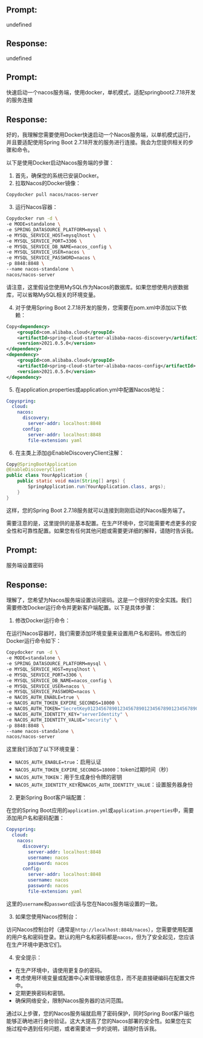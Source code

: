 ## Prompt:
undefined

## Response:
undefined

## Prompt:
快速启动一个nacos服务端，使用docker，单机模式，适配springboot2.7.18开发的服务连接

## Response:
好的，我理解您需要使用Docker快速启动一个Nacos服务端，以单机模式运行，并且要适配使用Spring Boot 2.7.18开发的服务进行连接。我会为您提供相关的步骤和命令。

以下是使用Docker启动Nacos服务端的步骤：

1. 首先，确保您的系统已安装Docker。
2. 拉取Nacos的Docker镜像：

```bash
Copydocker pull nacos/nacos-server
```

3. 运行Nacos容器：

```bash
Copydocker run -d \
-e MODE=standalone \
-e SPRING_DATASOURCE_PLATFORM=mysql \
-e MYSQL_SERVICE_HOST=mysqlhost \
-e MYSQL_SERVICE_PORT=3306 \
-e MYSQL_SERVICE_DB_NAME=nacos_config \
-e MYSQL_SERVICE_USER=nacos \
-e MYSQL_SERVICE_PASSWORD=nacos \
-p 8848:8848 \
--name nacos-standalone \
nacos/nacos-server
```

请注意，这里假设您使用MySQL作为Nacos的数据库。如果您想使用内嵌数据库，可以省略MySQL相关的环境变量。

4. 对于使用Spring Boot 2.7.18开发的服务，您需要在pom.xml中添加以下依赖：

```xml
Copy<dependency>
    <groupId>com.alibaba.cloud</groupId>
    <artifactId>spring-cloud-starter-alibaba-nacos-discovery</artifactId>
    <version>2021.0.5.0</version>
</dependency>
<dependency>
    <groupId>com.alibaba.cloud</groupId>
    <artifactId>spring-cloud-starter-alibaba-nacos-config</artifactId>
    <version>2021.0.5.0</version>
</dependency>
```

5. 在application.properties或application.yml中配置Nacos地址：

```yaml
Copyspring:
  cloud:
    nacos:
      discovery:
        server-addr: localhost:8848
      config:
        server-addr: localhost:8848
        file-extension: yaml
```

6. 在主类上添加@EnableDiscoveryClient注解：

```java
Copy@SpringBootApplication
@EnableDiscoveryClient
public class YourApplication {
    public static void main(String[] args) {
        SpringApplication.run(YourApplication.class, args);
    }
}
```

这样，您的Spring Boot 2.7.18服务就可以连接到刚刚启动的Nacos服务端了。

需要注意的是，这里提供的是基本配置。在生产环境中，您可能需要考虑更多的安全性和可靠性配置。如果您有任何其他问题或需要更详细的解释，请随时告诉我。

## Prompt:
服务端设置密码

## Response:
理解了，您希望为Nacos服务端设置访问密码。这是一个很好的安全实践。我们需要修改Docker运行命令并更新客户端配置。以下是具体步骤：

1. 修改Docker运行命令：

在运行Nacos容器时，我们需要添加环境变量来设置用户名和密码。修改后的Docker运行命令如下：

```bash
Copydocker run -d \
-e MODE=standalone \
-e SPRING_DATASOURCE_PLATFORM=mysql \
-e MYSQL_SERVICE_HOST=mysqlhost \
-e MYSQL_SERVICE_PORT=3306 \
-e MYSQL_SERVICE_DB_NAME=nacos_config \
-e MYSQL_SERVICE_USER=nacos \
-e MYSQL_SERVICE_PASSWORD=nacos \
-e NACOS_AUTH_ENABLE=true \
-e NACOS_AUTH_TOKEN_EXPIRE_SECONDS=18000 \
-e NACOS_AUTH_TOKEN="SecretKey012345678901234567890123456789012345678901234567890123456789" \
-e NACOS_AUTH_IDENTITY_KEY="serverIdentity" \
-e NACOS_AUTH_IDENTITY_VALUE="security" \
-p 8848:8848 \
--name nacos-standalone \
nacos/nacos-server
```

这里我们添加了以下环境变量：

* `NACOS_AUTH_ENABLE=true`：启用认证
* `NACOS_AUTH_TOKEN_EXPIRE_SECONDS=18000`：token过期时间（秒）
* `NACOS_AUTH_TOKEN`：用于生成身份令牌的密钥
* `NACOS_AUTH_IDENTITY_KEY`和`NACOS_AUTH_IDENTITY_VALUE`：设置服务器身份

2. 更新Spring Boot客户端配置：

在您的Spring Boot应用的`application.yml`或`application.properties`中，需要添加用户名和密码配置：

```yaml
Copyspring:
  cloud:
    nacos:
      discovery:
        server-addr: localhost:8848
        username: nacos
        password: nacos
      config:
        server-addr: localhost:8848
        username: nacos
        password: nacos
        file-extension: yaml
```

这里的`username`和`password`应该与您在Nacos服务端设置的一致。

3. 如果您使用Nacos控制台：

访问Nacos控制台时（通常是`http://localhost:8848/nacos`），您需要使用配置的用户名和密码登录。默认的用户名和密码都是`nacos`，但为了安全起见，您应该在生产环境中更改它们。

4. 安全提示：

* 在生产环境中，请使用更复杂的密码。
* 考虑使用环境变量或配置中心来管理敏感信息，而不是直接硬编码在配置文件中。
* 定期更换密码和密钥。
* 确保网络安全，限制Nacos服务器的访问范围。

通过以上步骤，您的Nacos服务端就启用了密码保护，同时Spring Boot客户端也能够正确地进行身份验证。这大大提高了您的Nacos部署的安全性。如果您在实施过程中遇到任何问题，或者需要进一步的说明，请随时告诉我。

